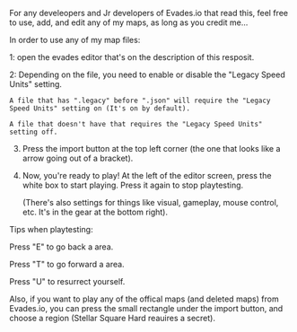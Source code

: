 


For any develeopers and Jr developers of Evades.io that read this, feel free to use, add, and edit any of my maps, as long as you credit me...


In order to use any of my map files:

1: open the evades editor that's on the description of this resposit.

2: Depending on the file, you need to enable or disable the "Legacy Speed Units" setting.

    A file that has ".legacy" before ".json" will require the "Legacy Speed Units" setting on (It's on by default).

    A file that doesn't have that requires the "Legacy Speed Units" setting off.

3. Press the import button at the top left corner (the one that looks like a arrow going out of a bracket).

4. Now, you're ready to play! At the left of the editor screen, press the white box to start playing. Press it again to stop playtesting.

   (There's also settings for things like visual, gameplay, mouse control, etc. It's in the gear at the bottom right).


Tips when playtesting:

Press "E" to go back a area.

Press "T" to go forward a area.

Press "U" to resurrect yourself.





Also, if you want to play any of the offical maps (and deleted maps) from Evades.io, you can press the small rectangle under the import button, and choose a region (Stellar Square Hard reauires a secret).




